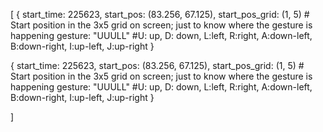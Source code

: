 [
  {
    start_time: 225623,
    start_pos: (83.256, 67.125),
    start_pos_grid: (1, 5)  # Start position in the 3x5 grid on screen; just to know where the gesture is happening
    gesture: "UUULL"     #U: up, D: down, L:left, R:right, A:down-left, B:down-right, I:up-left, J:up-right
  }

  {
    start_time: 225623,
    start_pos: (83.256, 67.125),
    start_pos_grid: (1, 5)  # Start position in the 3x5 grid on screen; just to know where the gesture is happening
    gesture: "UUULL"     #U: up, D: down, L:left, R:right, A:down-left, B:down-right, I:up-left, J:up-right
  }

]
